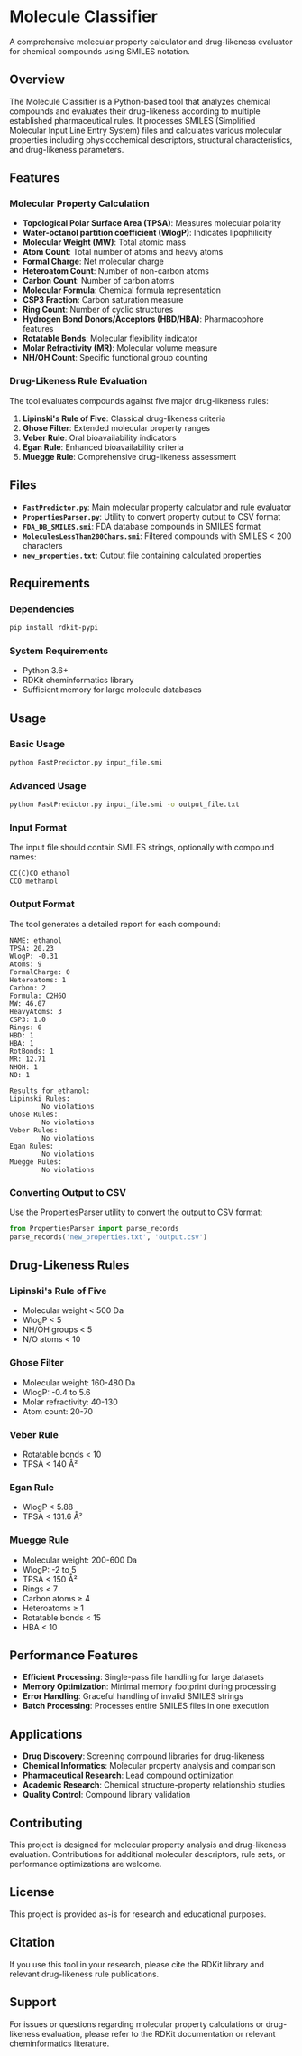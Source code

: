 # Molecule Classifier

A comprehensive molecular property calculator and drug-likeness evaluator for chemical compounds using SMILES notation.

## Overview

The Molecule Classifier is a Python-based tool that analyzes chemical compounds and evaluates their drug-likeness according to multiple established pharmaceutical rules. It processes SMILES (Simplified Molecular Input Line Entry System) files and calculates various molecular properties including physicochemical descriptors, structural characteristics, and drug-likeness parameters.

## Features

### Molecular Property Calculation
- **Topological Polar Surface Area (TPSA)**: Measures molecular polarity
- **Water-octanol partition coefficient (WlogP)**: Indicates lipophilicity
- **Molecular Weight (MW)**: Total atomic mass
- **Atom Count**: Total number of atoms and heavy atoms
- **Formal Charge**: Net molecular charge
- **Heteroatom Count**: Number of non-carbon atoms
- **Carbon Count**: Number of carbon atoms
- **Molecular Formula**: Chemical formula representation
- **CSP3 Fraction**: Carbon saturation measure
- **Ring Count**: Number of cyclic structures
- **Hydrogen Bond Donors/Acceptors (HBD/HBA)**: Pharmacophore features
- **Rotatable Bonds**: Molecular flexibility indicator
- **Molar Refractivity (MR)**: Molecular volume measure
- **NH/OH Count**: Specific functional group counting

### Drug-Likeness Rule Evaluation
The tool evaluates compounds against five major drug-likeness rules:

1. **Lipinski's Rule of Five**: Classical drug-likeness criteria
2. **Ghose Filter**: Extended molecular property ranges
3. **Veber Rule**: Oral bioavailability indicators
4. **Egan Rule**: Enhanced bioavailability criteria
5. **Muegge Rule**: Comprehensive drug-likeness assessment

## Files

- **`FastPredictor.py`**: Main molecular property calculator and rule evaluator
- **`PropertiesParser.py`**: Utility to convert property output to CSV format
- **`FDA_DB_SMILES.smi`**: FDA database compounds in SMILES format
- **`MoleculesLessThan200Chars.smi`**: Filtered compounds with SMILES < 200 characters
- **`new_properties.txt`**: Output file containing calculated properties

## Requirements

### Dependencies
```bash
pip install rdkit-pypi
```

### System Requirements
- Python 3.6+
- RDKit cheminformatics library
- Sufficient memory for large molecule databases

## Usage

### Basic Usage
```bash
python FastPredictor.py input_file.smi
```

### Advanced Usage
```bash
python FastPredictor.py input_file.smi -o output_file.txt
```

### Input Format
The input file should contain SMILES strings, optionally with compound names:
```
CC(C)CO ethanol
CCO methanol
```

### Output Format
The tool generates a detailed report for each compound:
```
NAME: ethanol
TPSA: 20.23
WlogP: -0.31
Atoms: 9
FormalCharge: 0
Heteroatoms: 1
Carbon: 2
Formula: C2H6O
MW: 46.07
HeavyAtoms: 3
CSP3: 1.0
Rings: 0
HBD: 1
HBA: 1
RotBonds: 1
MR: 12.71
NHOH: 1
NO: 1

Results for ethanol:
Lipinski Rules:
        No violations
Ghose Rules:
        No violations
Veber Rules:
        No violations
Egan Rules:
        No violations
Muegge Rules:
        No violations
```

### Converting Output to CSV
Use the PropertiesParser utility to convert the output to CSV format:
```python
from PropertiesParser import parse_records
parse_records('new_properties.txt', 'output.csv')
```

## Drug-Likeness Rules

### Lipinski's Rule of Five
- Molecular weight < 500 Da
- WlogP < 5
- NH/OH groups < 5
- N/O atoms < 10

### Ghose Filter
- Molecular weight: 160-480 Da
- WlogP: -0.4 to 5.6
- Molar refractivity: 40-130
- Atom count: 20-70

### Veber Rule
- Rotatable bonds < 10
- TPSA < 140 Å²

### Egan Rule
- WlogP < 5.88
- TPSA < 131.6 Å²

### Muegge Rule
- Molecular weight: 200-600 Da
- WlogP: -2 to 5
- TPSA < 150 Å²
- Rings < 7
- Carbon atoms ≥ 4
- Heteroatoms ≥ 1
- Rotatable bonds < 15
- HBA < 10

## Performance Features

- **Efficient Processing**: Single-pass file handling for large datasets
- **Memory Optimization**: Minimal memory footprint during processing
- **Error Handling**: Graceful handling of invalid SMILES strings
- **Batch Processing**: Processes entire SMILES files in one execution

## Applications

- **Drug Discovery**: Screening compound libraries for drug-likeness
- **Chemical Informatics**: Molecular property analysis and comparison
- **Pharmaceutical Research**: Lead compound optimization
- **Academic Research**: Chemical structure-property relationship studies
- **Quality Control**: Compound library validation

## Contributing

This project is designed for molecular property analysis and drug-likeness evaluation. Contributions for additional molecular descriptors, rule sets, or performance optimizations are welcome.

## License

This project is provided as-is for research and educational purposes.

## Citation

If you use this tool in your research, please cite the RDKit library and relevant drug-likeness rule publications.

## Support

For issues or questions regarding molecular property calculations or drug-likeness evaluation, please refer to the RDKit documentation or relevant cheminformatics literature.
